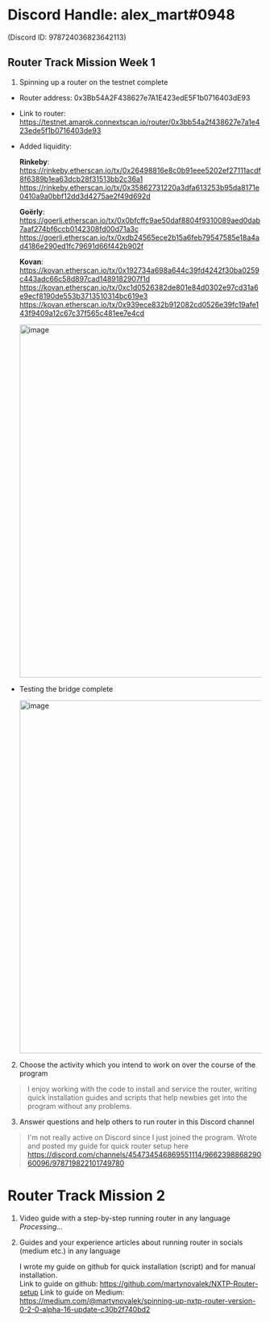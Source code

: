 # Discord Handle: alex_mart#0948
(Discord ID: 978724036823642113)
## Router Track Mission Week 1
1) Spinning up a router on the testnet complete
- Router address: 0x3Bb54A2F438627e7A1E423edE5F1b0716403dE93
- Link to router: https://testnet.amarok.connextscan.io/router/0x3bb54a2f438627e7a1e423ede5f1b0716403de93
- Added liquidity:

    **Rinkeby**: https://rinkeby.etherscan.io/tx/0x26498816e8c0b91eee5202ef27111acdf8f6389b1ea63dcb28f31513bb2c36a1<br>
                 https://rinkeby.etherscan.io/tx/0x35862731220a3dfa613253b95da8171e0410a9a0bbf12dd3d4275ae2f49d692d

    **Goёrly**: https://goerli.etherscan.io/tx/0x0bfcffc9ae50daf8804f9310089aed0dab7aaf274bf6ccb0142308fd00d71a3c<br>
                https://goerli.etherscan.io/tx/0xdb24565ece2b15a6feb79547585e18a4ad4186e290ed1fc79691d66f442b902f
    
    **Kovan**: https://kovan.etherscan.io/tx/0x192734a698a644c39fd4242f30ba0259c443adc66c58d897cad1489182907f1d<br>
               https://kovan.etherscan.io/tx/0xc1d0526382de801e84d0302e97cd31a6e9ecf8190de553b3713510314bc619e3<br>
               https://kovan.etherscan.io/tx/0x939ece832b912082cd0526e39fc19afe143f9409a12c67c37f565c481ee7e4cd
           
   <img width="700" alt="image" src="https://user-images.githubusercontent.com/88688304/170412698-7af0382a-3afe-4d56-89f3-ba13827037cf.png">           
           
- Testing the bridge complete

   <img width="700" alt="image" src="https://user-images.githubusercontent.com/88688304/170412960-4a913686-da3e-49e6-808f-11775b02a62a.png">

2) Choose the activity which you intend to work on over the course of the program
>I enjoy working with the code to install and service the router, writing quick installation guides and scripts that help newbies get into the program without any problems.
3) Answer questions and help others to run router in this Discord channel
>I'm not really active on Discord since I just joined the program. Wrote and posted my guide for quick router setup here<br> 
>https://discord.com/channels/454734546869551114/966239886829060096/978719822101749780

# Router Track Mission 2
1) Video guide with a step-by-step running router in any language<br>
   _Processing..._

2) Guides and your experience articles about running router in socials (medium etc.) in any language

   I wrote my guide on github for quick installation (script) and for manual installation.<br>
   Link to guide on github: https://github.com/martynovalek/NXTP-Router-setup
   Link to guide on Medium: https://medium.com/@martynovalek/spinning-up-nxtp-router-version-0-2-0-alpha-16-update-c30b2f740bd2
